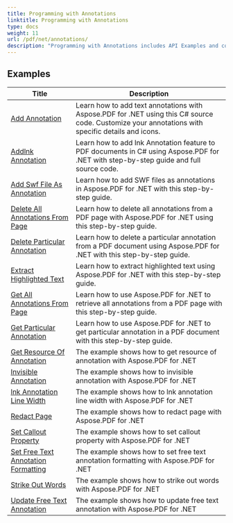 ```yaml
---
title: Programming with Annotations
linktitle: Programming with Annotations
type: docs
weight: 11
url: /pdf/net/annotations/
description: "Programming with Annotations includes API Examples and code-snippets of Aspose.PDF for .NET that includes adding annotation, deleting annotation, getting annotation info, and many more."
---
```


## Examples
| Title | Description |
| --- | --- | 
| [Add Annotation](./addannotation/) | Learn how to add text annotations with Aspose.PDF for .NET using this C# source code. Customize your annotations with specific details and icons. |  
| [Addlnk Annotation](./addlnkannotation/) | Learn how to add Ink Annotation feature to PDF documents in C# using Aspose.PDF for .NET with step-by-step guide and full source code. |  
| [Add Swf File As Annotation](./addswffileasannotation/) | Learn how to add SWF files as annotations in Aspose.PDF for .NET with this step-by-step guide. |  
| [Delete All Annotations From Page](./deleteallannotationsfrompage/) | Learn how to delete all annotations from a PDF page with Aspose.PDF for .NET using this step-by-step guide. |  
| [Delete Particular Annotation](./deleteparticularannotation/) | Learn how to delete a particular annotation from a PDF document using Aspose.PDF for .NET with this step-by-step guide. |  
| [Extract Highlighted Text](./extracthighlightedtext/) | Learn how to extract highlighted text using Aspose.PDF for .NET with this step-by-step guide. |  
| [Get All Annotations From Page](./getallannotationsfrompage/) | Learn how to use Aspose.PDF for .NET to retrieve all annotations from a PDF page with this step-by-step guide. |  
| [Get Particular Annotation](./getparticularannotation/) | Learn how to use Aspose.PDF for .NET to get particular annotation in a PDF document with this step-by-step guide.  |  
| [Get Resource Of Annotation](./getresourceofannotation/) | The example shows how to get resource of annotation with Aspose.PDF for .NET |  
| [Invisible Annotation](./invisibleannotation/) | The example shows how to invisible annotation with Aspose.PDF for .NET |  
| [lnk Annotation Line Width](./lnkannotationlinewidth/) | The example shows how to lnk annotation line width with Aspose.PDF for .NET |  
| [Redact Page](./redactpage/) | The example shows how to redact page with Aspose.PDF for .NET |  
| [Set Callout Property](./setcalloutproperty/) | The example shows how to set callout property with Aspose.PDF for .NET |  
| [Set Free Text Annotation Formatting](./setfreetextannotationformatting/) | The example shows how to set free text annotation formatting with Aspose.PDF for .NET |  
| [Strike Out Words](./strikeoutwords/) | The example shows how to strike out words with Aspose.PDF for .NET |  
| [Update Free Text Annotation](./updatefreetextannotation/) | The example shows how to update free text annotation with Aspose.PDF for .NET |  
